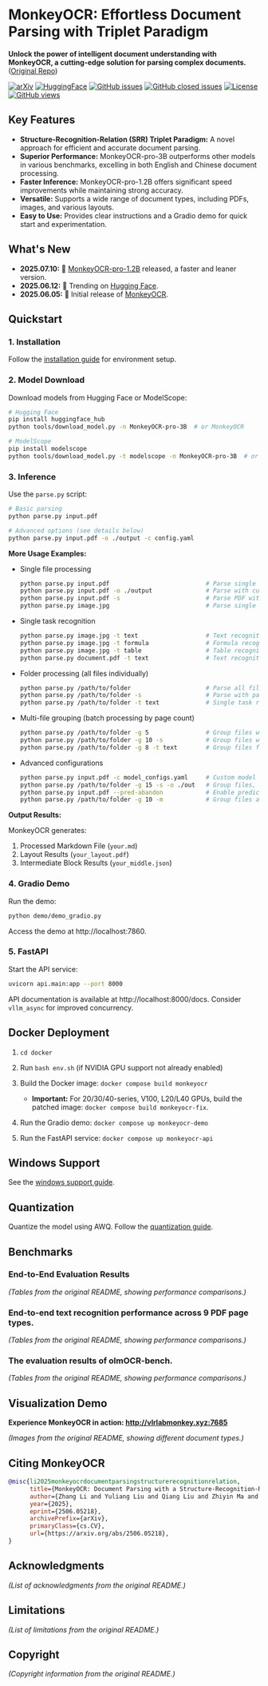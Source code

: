 # MonkeyOCR: Effortless Document Parsing with Triplet Paradigm

**Unlock the power of intelligent document understanding with MonkeyOCR, a cutting-edge solution for parsing complex documents.** ([Original Repo](https://github.com/Yuliang-Liu/MonkeyOCR))

[<img src="https://img.shields.io/badge/Arxiv-MonkeyOCR-b31b1b.svg?logo=arXiv" alt="arXiv"/>](https://arxiv.org/abs/2506.05218)
[<img src="https://img.shields.io/badge/HuggingFace-black.svg?logo=HuggingFace" alt="HuggingFace"/>](https://huggingface.co/echo840/MonkeyOCR-pro-3B)
[<img src="https://img.shields.io/github/issues/Yuliang-Liu/MonkeyOCR?color=critical&label=Issues" alt="GitHub issues"/>](https://github.com/Yuliang-Liu/MonkeyOCR/issues?q=is%3Aopen+is%3Aissue)
[<img src="https://img.shields.io/github/issues-closed/Yuliang-Liu/MonkeyOCR?color=success&label=Issues" alt="GitHub closed issues"/>](https://github.com/Yuliang-Liu/MonkeyOCR/issues?q=is%3Aissue+is%3Aclosed)
[<img src="https://img.shields.io/badge/License-Apache%202.0-yellow" alt="License"/>](https://github.com/Yuliang-Liu/MonkeyOCR/blob/main/LICENSE.txt)
[<img src="https://komarev.com/ghpvc/?username=Yuliang-Liu&repo=MonkeyOCR&color=brightgreen&label=Views" alt="GitHub views"/>](https://github.com/Yuliang-Liu/MonkeyOCR)

## Key Features

*   **Structure-Recognition-Relation (SRR) Triplet Paradigm:**  A novel approach for efficient and accurate document parsing.
*   **Superior Performance:** MonkeyOCR-pro-3B outperforms other models in various benchmarks, excelling in both English and Chinese document processing.
*   **Faster Inference:**  MonkeyOCR-pro-1.2B offers significant speed improvements while maintaining strong accuracy.
*   **Versatile:**  Supports a wide range of document types, including PDFs, images, and various layouts.
*   **Easy to Use:**  Provides clear instructions and a Gradio demo for quick start and experimentation.

## What's New

*   **2025.07.10:** 🚀 [MonkeyOCR-pro-1.2B](https://huggingface.co/echo840/MonkeyOCR-pro-1.2B) released, a faster and leaner version.
*   **2025.06.12:** 🚀 Trending on [Hugging Face](https://huggingface.co/models?sort=trending).
*   **2025.06.05:** 🚀 Initial release of [MonkeyOCR](https://huggingface.co/echo840/MonkeyOCR).

## Quickstart

### 1. Installation

Follow the [installation guide](https://github.com/Yuliang-Liu/MonkeyOCR/blob/main/docs/install_cuda_pp.md#install-with-cuda-support) for environment setup.

### 2. Model Download

Download models from Hugging Face or ModelScope:

```bash
# Hugging Face
pip install huggingface_hub
python tools/download_model.py -n MonkeyOCR-pro-3B  # or MonkeyOCR

# ModelScope
pip install modelscope
python tools/download_model.py -t modelscope -n MonkeyOCR-pro-3B  # or MonkeyOCR
```

### 3. Inference

Use the `parse.py` script:

```bash
# Basic parsing
python parse.py input.pdf

# Advanced options (see details below)
python parse.py input.pdf -o ./output -c config.yaml
```

**More Usage Examples:**

*   Single file processing
    ```bash
    python parse.py input.pdf                           # Parse single PDF file
    python parse.py input.pdf -o ./output               # Parse with custom output dir
    python parse.py input.pdf -s                        # Parse PDF with page splitting
    python parse.py image.jpg                           # Parse single image file
    ```
*   Single task recognition
    ```bash
    python parse.py image.jpg -t text                   # Text recognition from image
    python parse.py image.jpg -t formula                # Formula recognition from image
    python parse.py image.jpg -t table                  # Table recognition from image
    python parse.py document.pdf -t text                # Text recognition from all PDF pages
    ```
*   Folder processing (all files individually)
    ```bash
    python parse.py /path/to/folder                     # Parse all files in folder
    python parse.py /path/to/folder -s                  # Parse with page splitting
    python parse.py /path/to/folder -t text             # Single task recognition for all files
    ```
*   Multi-file grouping (batch processing by page count)
    ```bash
    python parse.py /path/to/folder -g 5                # Group files with max 5 total pages
    python parse.py /path/to/folder -g 10 -s            # Group files with page splitting
    python parse.py /path/to/folder -g 8 -t text        # Group files for single task recognition
    ```
*   Advanced configurations
    ```bash
    python parse.py input.pdf -c model_configs.yaml     # Custom model configuration
    python parse.py /path/to/folder -g 15 -s -o ./out   # Group files, split pages, custom output
    python parse.py input.pdf --pred-abandon            # Enable predicting abandon elements
    python parse.py /path/to/folder -g 10 -m            # Group files and merge text blocks in output
    ```

**Output Results:**

MonkeyOCR generates:

1.  Processed Markdown File (`your.md`)
2.  Layout Results (`your_layout.pdf`)
3.  Intermediate Block Results (`your_middle.json`)

### 4. Gradio Demo

Run the demo:

```bash
python demo/demo_gradio.py
```

Access the demo at http://localhost:7860.

### 5. FastAPI

Start the API service:

```bash
uvicorn api.main:app --port 8000
```

API documentation is available at http://localhost:8000/docs.  Consider `vllm_async` for improved concurrency.

## Docker Deployment

1.  `cd docker`
2.  Run `bash env.sh` (if NVIDIA GPU support not already enabled)
3.  Build the Docker image: `docker compose build monkeyocr`

    *   **Important:**  For 20/30/40-series, V100, L20/L40 GPUs, build the patched image: `docker compose build monkeyocr-fix`.
4.  Run the Gradio demo: `docker compose up monkeyocr-demo`
5.  Run the FastAPI service: `docker compose up monkeyocr-api`

## Windows Support

See the [windows support guide](docs/windows_support.md).

## Quantization

Quantize the model using AWQ. Follow the [quantization guide](docs/Quantization.md).

## Benchmarks

### End-to-End Evaluation Results

*(Tables from the original README, showing performance comparisons.)*

### End-to-end text recognition performance across 9 PDF page types.

*(Tables from the original README, showing performance comparisons.)*

### The evaluation results of olmOCR-bench.

*(Tables from the original README, showing performance comparisons.)*

## Visualization Demo

**Experience MonkeyOCR in action: http://vlrlabmonkey.xyz:7685**

*(Images from the original README, showing different document types.)*

## Citing MonkeyOCR

```bibtex
@misc{li2025monkeyocrdocumentparsingstructurerecognitionrelation,
      title={MonkeyOCR: Document Parsing with a Structure-Recognition-Relation Triplet Paradigm}, 
      author={Zhang Li and Yuliang Liu and Qiang Liu and Zhiyin Ma and Ziyang Zhang and Shuo Zhang and Zidun Guo and Jiarui Zhang and Xinyu Wang and Xiang Bai},
      year={2025},
      eprint={2506.05218},
      archivePrefix={arXiv},
      primaryClass={cs.CV},
      url={https://arxiv.org/abs/2506.05218}, 
}
```

## Acknowledgments

*(List of acknowledgments from the original README.)*

## Limitations

*(List of limitations from the original README.)*

## Copyright

*(Copyright information from the original README.)*